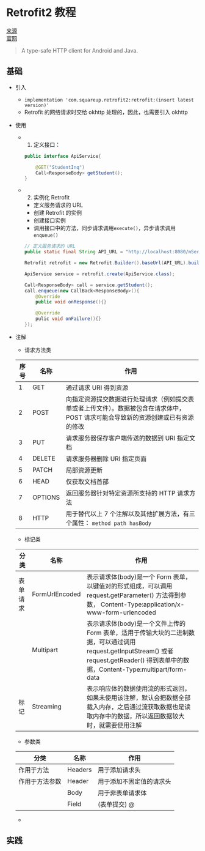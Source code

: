 # Retrofit2 教程
[来源](http://blog.csdn.net/zxw136511485/article/details/78589732)  
[官网](https://square.github.io/retrofit/)

> A type-safe HTTP client for Android and Java.


## 基础
- 引入
    + `implementation 'com.squareup.retrofit2:retrofit:(insert latest version)'`
    + Retrofit 的网络请求时交给 okhttp 处理的，因此，也需要引入 okhttp
- 使用
    + 1. 定义接口：
        ```java
        public interface ApiService{

            @GET("StudentInq")
            Call<ResponseBody> getStudent();
        }
        ```
    + 2. 实例化 Retrofit
        * 定义服务请求的 URL
        * 创建 Retrofit 的实例
        * 创建接口实例
        * 调用接口中的方法，同步请求调用`execute()`，异步请求调用`enqueue()`
        ```java
        // 定义服务请求的 URL
        public static final String API_URL = "http://localhost:8080/mServer/"

        Retrofit retrofit = new Retrofit.Builder().baseUrl(API_URL).build();

        ApiService service = retrofit.create(ApiService.class);

        Call<ResponseBody> call = service.getStudent();
        call.enqueue(new CallBack<ResponseBody>(){
            @Override
            public void onResponse(){}

            @Override
            pulic void onFailure(){}
        });
        ```

- 注解
    + 请求方法类
    
    | 序号 | 名称 | 作用 |
    | --- | --- | --- |
    | 1 | GET | 通过请求 URI 得到资源 | 
    | 2 | POST | 向指定资源提交数据进行处理请求（例如提交表单或者上传文件）。数据被包含在请求体中，POST 请求可能会导致新的资源创建或已有资源的修改 |
    | 3 | PUT | 请求服务器保存客户端传送的数据到 URI 指定文档 |
    | 4 | DELETE | 请求服务器删除 URI 指定页面 |
    | 5 | PATCH | 局部资源更新 | 
    | 6 | HEAD | 仅获取文档首部 |
    | 7 | OPTIONS | 返回服务器针对特定资源所支持的 HTTP 请求方法 |
    | 8 | HTTP | 用于替代以上 7 个注解以及其他扩展方法，有三个属性： `method path hasBody`|

    + 标记类

    | 分类 | 名称 | 作用 |
    | --- | --- | --- |
    | 表单请求 | FormUrlEncoded | 表示请求体(body)是一个 Form 表单，以键值对的形式组成，可以调用 request.getParameter() 方法得到参数， Content-Type:application/x-www-form-urlencoded |
    | | Multipart | 表示请求体(body)是一个文件上传的 Form 表单，适用于传输大块的二进制数据，可以通过调用 request.getInputStream() 或者 request.getReader() 得到表单中的数据，Content-Type:multipart/form-data |
    | 标记 | Streaming | 表示响应体的数据使用流的形式返回，如果未使用该注解，默认会把数据全部载入内存，之后通过流获取数据也是读取内存中的数据，所以返回数据较大时，就需要使用注解 |

    + 参数类

    | 分类 | 名称 | 作用 |
    | --- | --- | --- |
    | 作用于方法 | Headers | 用于添加请求头 |
    | 作用于方法参数 | Header | 用于添加不固定值的请求头 |
    | | Body | 用于非表单请求体 |
    | | Field | (表单提交) @
    + 
    

## 实践